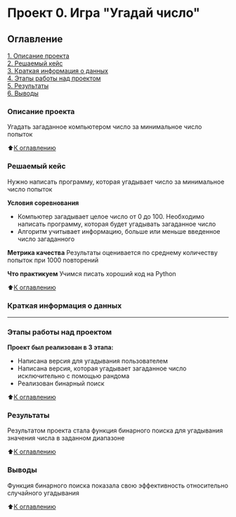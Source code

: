 # Проект 0. Игра "Угадай число"

## Оглавление
[1. Описание проекта](https://github.com/GStormius/DS_SF/blob/master/PYTHON_8_6/README.md#Описание-проекта)  
[2. Решаемый кейс](https://github.com/GStormius/DS_SF/blob/master/PYTHON_8_6/README.md#Решаемый-кейс)  
[3. Краткая информация о данных](https://github.com/GStormius/DS_SF/blob/master/PYTHON_8_6/README.md#Краткая-информация-о-данных)  
[4. Этапы работы над проектом](ttps://github.com/GStormius/DS_SF/blob/master/PYTHON_8_6/README.md#Этапы-работы-над-проектом)  
[5. Результаты](ttps://github.com/GStormius/DS_SF/blob/master/PYTHON_8_6/README.md#Результаты)  
[6. Выводы](ttps://github.com/GStormius/DS_SF/blob/master/PYTHON_8_6/README.md#Выводы)


### Описание проекта
Угадать загаданное компьютером число за минимальное число попыток

:arrow_up:[К оглавлению](https://github.com/GStormius/DS_SF/blob/master/PYTHON_8_6/README.md#Оглавление)


### Решаемый кейс
Нужно написать программу, которая угадывает число за минимальное число попыток

**Условия соревнования**
- Компьютер загадывает целое число от 0 до 100. Необходимо написать программу, которая будет угадывать загаданное число
- Алгоритм учитывает информацию, больше или меньше введенное число загаданного

**Метрика качества**
Результаты оценивается по среднему количеству попыток при 1000 повторений

**Что практикуем**
Учимся писать хороший код на Python

:arrow_up:[К оглавлению](https://github.com/GStormius/DS_SF/blob/master/PYTHON_8_6/README.md#Оглавление)


### Краткая информация о данных
***

### Этапы работы над проектом

**Проект был реализован в 3 этапа:**
- Написана версия для угадывания пользователем
- Написана версия, которая угадывает загаданное число исключительно с помощью рандома
- Реализован бинарный поиск

:arrow_up:[К оглавлению](https://github.com/GStormius/DS_SF/blob/master/PYTHON_8_6/README.md#Оглавление)


### Результаты
Результатом проекта стала функция бинарного поиска для угадывания значения числа в заданном диапазоне

:arrow_up:[К оглавлению](https://github.com/GStormius/DS_SF/blob/master/PYTHON_8_6/README.md#Оглавление)


### Выводы
Функция бинарного поиска показала свою эффективность относительно случайного угадывания

:arrow_up:[К оглавлению](https://github.com/GStormius/DS_SF/blob/master/PYTHON_8_6/README.md#Оглавление)
